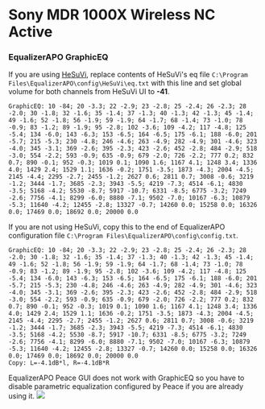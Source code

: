 # Sony MDR 1000X Wireless NC Active
### EqualizerAPO GraphicEQ
If you are using [HeSuVi](https://sourceforge.net/projects/hesuvi/), replace contents of HeSuVi's eq file `C:\Program Files\EqualizerAPO\config\HeSuVi\eq.txt` with this line and set global volume for both channels from HeSuVi UI to **-41**.
```
GraphicEQ: 10 -84; 20 -3.3; 22 -2.9; 23 -2.8; 25 -2.4; 26 -2.3; 28 -2.0; 30 -1.8; 32 -1.6; 35 -1.4; 37 -1.3; 40 -1.3; 42 -1.3; 45 -1.4; 49 -1.6; 52 -1.8; 56 -1.9; 59 -1.9; 64 -1.7; 68 -1.4; 73 -1.0; 78 -0.9; 83 -1.2; 89 -1.9; 95 -2.8; 102 -3.6; 109 -4.2; 117 -4.8; 125 -5.4; 134 -6.0; 143 -6.3; 153 -6.5; 164 -6.5; 175 -6.1; 188 -6.0; 201 -5.7; 215 -5.3; 230 -4.8; 246 -4.6; 263 -4.9; 282 -4.9; 301 -4.6; 323 -4.0; 345 -3.1; 369 -2.6; 395 -2.3; 423 -2.6; 452 -2.8; 484 -2.9; 518 -3.0; 554 -2.2; 593 -0.9; 635 -0.9; 679 -2.0; 726 -2.2; 777 0.2; 832 0.7; 890 -0.1; 952 -0.3; 1019 0.1; 1090 1.6; 1167 4.1; 1248 3.4; 1336 4.0; 1429 2.4; 1529 1.1; 1636 -0.2; 1751 -3.5; 1873 -4.3; 2004 -4.5; 2145 -4.4; 2295 -2.7; 2455 -1.2; 2627 0.6; 2811 0.7; 3008 -0.6; 3219 -1.2; 3444 -1.7; 3685 -2.3; 3943 -5.5; 4219 -7.3; 4514 -6.1; 4830 -3.5; 5168 -4.2; 5530 -8.7; 5917 -10.7; 6331 -8.5; 6775 -3.2; 7249 -2.6; 7756 -4.1; 8299 -6.0; 8880 -7.1; 9502 -7.0; 10167 -6.3; 10879 -5.3; 11640 -4.2; 12455 -2.8; 13327 -0.7; 14260 0.0; 15258 0.0; 16326 0.0; 17469 0.0; 18692 0.0; 20000 0.0
```
If you are not using HeSuVi, copy this to the end of EqualizerAPO configuration file `C:\Program Files\EqualizerAPO\config\config.txt`.
```
GraphicEQ: 10 -84; 20 -3.3; 22 -2.9; 23 -2.8; 25 -2.4; 26 -2.3; 28 -2.0; 30 -1.8; 32 -1.6; 35 -1.4; 37 -1.3; 40 -1.3; 42 -1.3; 45 -1.4; 49 -1.6; 52 -1.8; 56 -1.9; 59 -1.9; 64 -1.7; 68 -1.4; 73 -1.0; 78 -0.9; 83 -1.2; 89 -1.9; 95 -2.8; 102 -3.6; 109 -4.2; 117 -4.8; 125 -5.4; 134 -6.0; 143 -6.3; 153 -6.5; 164 -6.5; 175 -6.1; 188 -6.0; 201 -5.7; 215 -5.3; 230 -4.8; 246 -4.6; 263 -4.9; 282 -4.9; 301 -4.6; 323 -4.0; 345 -3.1; 369 -2.6; 395 -2.3; 423 -2.6; 452 -2.8; 484 -2.9; 518 -3.0; 554 -2.2; 593 -0.9; 635 -0.9; 679 -2.0; 726 -2.2; 777 0.2; 832 0.7; 890 -0.1; 952 -0.3; 1019 0.1; 1090 1.6; 1167 4.1; 1248 3.4; 1336 4.0; 1429 2.4; 1529 1.1; 1636 -0.2; 1751 -3.5; 1873 -4.3; 2004 -4.5; 2145 -4.4; 2295 -2.7; 2455 -1.2; 2627 0.6; 2811 0.7; 3008 -0.6; 3219 -1.2; 3444 -1.7; 3685 -2.3; 3943 -5.5; 4219 -7.3; 4514 -6.1; 4830 -3.5; 5168 -4.2; 5530 -8.7; 5917 -10.7; 6331 -8.5; 6775 -3.2; 7249 -2.6; 7756 -4.1; 8299 -6.0; 8880 -7.1; 9502 -7.0; 10167 -6.3; 10879 -5.3; 11640 -4.2; 12455 -2.8; 13327 -0.7; 14260 0.0; 15258 0.0; 16326 0.0; 17469 0.0; 18692 0.0; 20000 0.0
Copy: L=-4.1dB*l, R=-4.1dB*R
```
EqualizerAPO Peace GUI does not work with GraphicEQ so you have to disable parametric equalization configured by Peace if you are already using it.
![](https://raw.githubusercontent.com/jaakkopasanen/AutoEq/master/results/Sonoma%20Model%20One/innerfidelity/onear/Sony%20MDR%201000X%20Wireless%20NC%20Active/Sony%20MDR%201000X%20Wireless%20NC%20Active.png)
